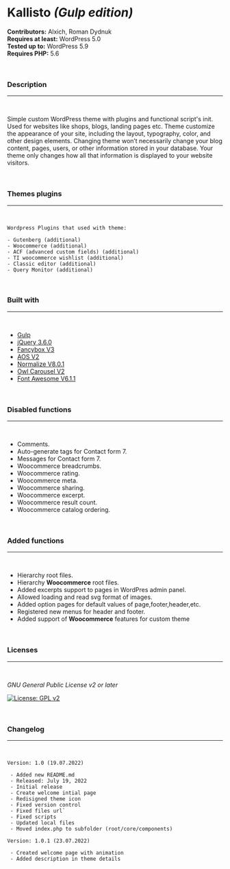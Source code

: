 # **Kallisto** *(Gulp edition)*

**Contributors:** Alxich, Roman Dydnuk <br>
**Requires at least:** WordPress 5.0 <br>
**Tested up to:** WordPress 5.9 <br>
**Requires PHP:** 5.6 <br>

<br>

### **Description**
-----------------------------------------------------------------------------
<br>

Simple custom WordPress theme with plugins and functional script's init.
Used for websites like shops, blogs, landing pages etc.
Theme customize the appearance of your site, including the layout, typography, color, and other design elements.
Changing theme won’t necessarily change your blog content, pages, users, or other information stored in your database.
Your theme only changes how all that information is displayed to your website visitors.

<br>

### **Themes plugins**
-----------------------------------------------------------------------------

<br>
    
    Wordpress Plugins that used with theme:

    - Gutenberg (additional)
    - Woocommerce (additional)
    - ACF (advanced custom fields) (additional)
    - TI woocommerce wishlist (additional)
    - Classic editor (additional)
    - Query Monitor (additional)
    
<br>

### **Built with**
-----------------------------------------------------------------------------
<br>

* [Gulp](https://gulpjs.com/)
* [jQuery 3.6.0](https://jquery.com/)
* [Fancybox V3](https://fancyapps.com/)
* [AOS V2](https://michalsnik.github.io/aos/)
* [Normalize V8.0.1](https://necolas.github.io/normalize.css/)
* [Owl Carousel V2](https://owlcarousel2.github.io/OwlCarousel2/)
* [Font Awesome V6.1.1](https://fontawesome.com/)

<br>

### **Disabled functions**
-----------------------------------------------------------------------------
<br>

* Comments.
* Auto-generate tags for Contact form 7.
* Messages for Contact form 7.
* Woocommerce breadcrumbs.
* Woocommerce rating.
* Woocommerce meta.
* Woocommerce sharing.
* Woocommerce excerpt.
* Woocommerce result count.
* Woocommerce catalog ordering.

<br>

### **Added functions**
-----------------------------------------------------------------------------
<br>

* Hierarchy root files.
* Hierarchy **Woocommerce** root files.
* Added excerpts support to pages in WordPres admin panel.
* Allowed loading and read svg format of images.
* Added option pages for default values of page,footer,header,etc.
* Registered new menus for header and footer.
* Added support of **Woocommerce** features for custom theme

<br>

### **Licenses**
-----------------------------------------------------------------------------
<br>

_GNU General Public License v2 or later_

[![License: GPL v2](https://img.shields.io/badge/License-GPL_v2-green.svg)](https://www.gnu.org/licenses/old-licenses/gpl-2.0.txt)

<br>

### **Changelog**
-----------------------------------------------------------------------------

<br>


    Version: 1.0 (19.07.2022)

     - Added new README.md
     - Released: July 19, 2022
     - Initial release
     - Create welcome intial page
     - Redisigned theme icon
     - Fixed version control
     - Fixed files url`
     - Fixed scripts
     - Updated local files
     - Moved index.php to subfolder (root/core/components)

    Version: 1.0.1 (23.07.2022)

     - Created welcome page with animation
     - Added description in theme details
